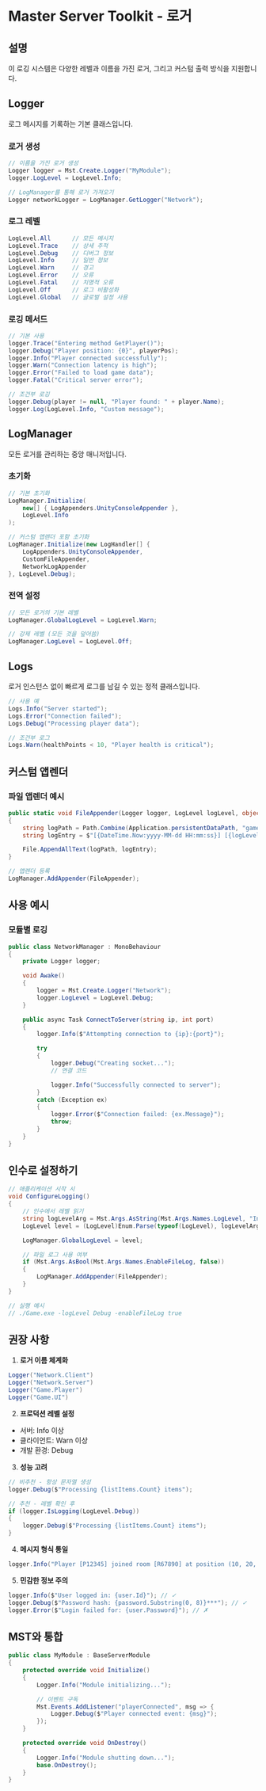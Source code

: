 # Master Server Toolkit - 로거

## 설명
이 로깅 시스템은 다양한 레벨과 이름을 가진 로거, 그리고 커스텀 출력 방식을 지원합니다.

## Logger
로그 메시지를 기록하는 기본 클래스입니다.

### 로거 생성
```csharp
// 이름을 가진 로거 생성
Logger logger = Mst.Create.Logger("MyModule");
logger.LogLevel = LogLevel.Info;

// LogManager를 통해 로거 가져오기
Logger networkLogger = LogManager.GetLogger("Network");
```

### 로그 레벨
```csharp
LogLevel.All      // 모든 메시지
LogLevel.Trace    // 상세 추적
LogLevel.Debug    // 디버그 정보
LogLevel.Info     // 일반 정보
LogLevel.Warn     // 경고
LogLevel.Error    // 오류
LogLevel.Fatal    // 치명적 오류
LogLevel.Off      // 로그 비활성화
LogLevel.Global   // 글로벌 설정 사용
```

### 로깅 메서드
```csharp
// 기본 사용
logger.Trace("Entering method GetPlayer()");
logger.Debug("Player position: {0}", playerPos);
logger.Info("Player connected successfully");
logger.Warn("Connection latency is high");
logger.Error("Failed to load game data");
logger.Fatal("Critical server error");

// 조건부 로깅
logger.Debug(player != null, "Player found: " + player.Name);
logger.Log(LogLevel.Info, "Custom message");
```

## LogManager
모든 로거를 관리하는 중앙 매니저입니다.

### 초기화
```csharp
// 기본 초기화
LogManager.Initialize(
    new[] { LogAppenders.UnityConsoleAppender },
    LogLevel.Info
);

// 커스텀 앱렌더 포함 초기화
LogManager.Initialize(new LogHandler[] {
    LogAppenders.UnityConsoleAppender,
    CustomFileAppender,
    NetworkLogAppender
}, LogLevel.Debug);
```

### 전역 설정
```csharp
// 모든 로거의 기본 레벨
LogManager.GlobalLogLevel = LogLevel.Warn;

// 강제 레벨 (모든 것을 덮어씀)
LogManager.LogLevel = LogLevel.Off;
```

## Logs
로거 인스턴스 없이 빠르게 로그를 남길 수 있는 정적 클래스입니다.
```csharp
// 사용 예
Logs.Info("Server started");
Logs.Error("Connection failed");
Logs.Debug("Processing player data");

// 조건부 로그
Logs.Warn(healthPoints < 10, "Player health is critical");
```

## 커스텀 앱렌더
### 파일 앱렌더 예시
```csharp
public static void FileAppender(Logger logger, LogLevel logLevel, object message)
{
    string logPath = Path.Combine(Application.persistentDataPath, "game.log");
    string logEntry = $"[{DateTime.Now:yyyy-MM-dd HH:mm:ss}] [{logLevel}] [{logger.Name}] {message}\n";

    File.AppendAllText(logPath, logEntry);
}

// 앱렌더 등록
LogManager.AddAppender(FileAppender);
```

## 사용 예시
### 모듈별 로깅
```csharp
public class NetworkManager : MonoBehaviour
{
    private Logger logger;

    void Awake()
    {
        logger = Mst.Create.Logger("Network");
        logger.LogLevel = LogLevel.Debug;
    }

    public async Task ConnectToServer(string ip, int port)
    {
        logger.Info($"Attempting connection to {ip}:{port}");

        try
        {
            logger.Debug("Creating socket...");
            // 연결 코드

            logger.Info("Successfully connected to server");
        }
        catch (Exception ex)
        {
            logger.Error($"Connection failed: {ex.Message}");
            throw;
        }
    }
}
```

## 인수로 설정하기
```csharp
// 애플리케이션 시작 시
void ConfigureLogging()
{
    // 인수에서 레벨 읽기
    string logLevelArg = Mst.Args.AsString(Mst.Args.Names.LogLevel, "Info");
    LogLevel level = (LogLevel)Enum.Parse(typeof(LogLevel), logLevelArg);

    LogManager.GlobalLogLevel = level;

    // 파일 로그 사용 여부
    if (Mst.Args.AsBool(Mst.Args.Names.EnableFileLog, false))
    {
        LogManager.AddAppender(FileAppender);
    }
}

// 실행 예시
// ./Game.exe -logLevel Debug -enableFileLog true
```

## 권장 사항
1. **로거 이름 체계화**
```csharp
Logger("Network.Client")
Logger("Network.Server")
Logger("Game.Player")
Logger("Game.UI")
```
2. **프로덕션 레벨 설정**
- 서버: Info 이상
- 클라이언트: Warn 이상
- 개발 환경: Debug

3. **성능 고려**
```csharp
// 비추천 - 항상 문자열 생성
logger.Debug($"Processing {listItems.Count} items");

// 추천 - 레벨 확인 후
if (logger.IsLogging(LogLevel.Debug))
{
    logger.Debug($"Processing {listItems.Count} items");
}
```

4. **메시지 형식 통일**
```csharp
logger.Info("Player [P12345] joined room [R67890] at position (10, 20, 30)");
```

5. **민감한 정보 주의**
```csharp
logger.Info($"User logged in: {user.Id}"); // ✓
logger.Debug($"Password hash: {password.Substring(0, 8)}***"); // ✓
logger.Error($"Login failed for: {user.Password}"); // ✗
```

## MST와 통합
```csharp
public class MyModule : BaseServerModule
{
    protected override void Initialize()
    {
        Logger.Info("Module initializing...");

        // 이벤트 구독
        Mst.Events.AddListener("playerConnected", msg => {
            Logger.Debug($"Player connected event: {msg}");
        });
    }

    protected override void OnDestroy()
    {
        Logger.Info("Module shutting down...");
        base.OnDestroy();
    }
}
```
